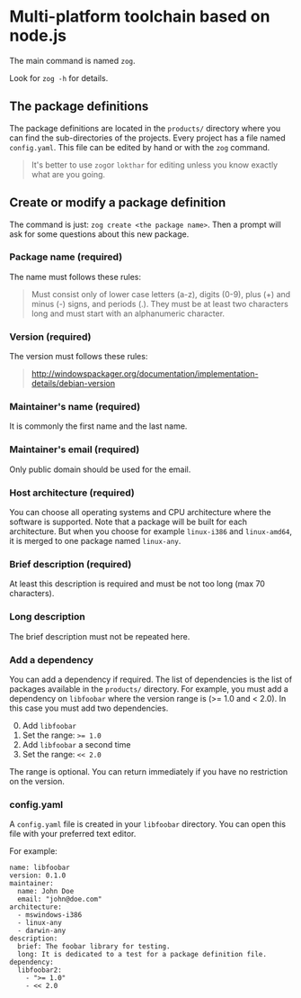 # Multi-platform toolchain based on node.js

The main command is named `zog`.

Look for `zog -h` for details.

## The package definitions

The package definitions are located in the `products/` directory where you can
find the sub-directories of the projects. Every project has a file named
`config.yaml`. This file can be edited by hand or with the `zog` command.

> It's better to use `zog`or `lokthar` for editing unless you know exactly
> what are you going.

## Create or modify a package definition

The command is just: `zog create <the package name>`.
Then a prompt will ask for some questions about this new package.

### Package name (required)

The name must follows these rules:

> Must consist only of lower case letters (a-z), digits (0-9), plus (+)
> and minus (-) signs, and periods (.). They must be at least two
> characters long and must start with an alphanumeric character.

### Version (required)

The version must follows these rules:

> http://windowspackager.org/documentation/implementation-details/debian-version

### Maintainer's name (required)

It is commonly the first name and the last name.

### Maintainer's email (required)

Only public domain should be used for the email.

### Host architecture (required)

You can choose all operating systems and CPU architecture where the software is
supported. Note that a package will be built for each architecture. But when
you choose for example `linux-i386` and `linux-amd64`, it is merged to one
package named `linux-any`.

### Brief description (required)

At least this description is required and must be not too long (max 70
characters).

### Long description

The brief description must not be repeated here.

### Add a dependency

You can add a dependency if required. The list of dependencies is the list of
packages available in the `products/` directory.
For example, you must add a dependency on `libfoobar` where the version range is
(>= 1.0 and < 2.0). In this case you must add two dependencies.

 0. Add `libfoobar`
 1. Set the range: `>= 1.0`
 2. Add `libfoobar` a second time
 3. Set the range: `<< 2.0`

The range is optional. You can return immediately if you have no restriction
on the version.

### config.yaml

A `config.yaml` file is created in your `libfoobar` directory. You can open this
file with your preferred text editor.

For example:

```
name: libfoobar
version: 0.1.0
maintainer:
  name: John Doe
  email: "john@doe.com"
architecture:
  - mswindows-i386
  - linux-any
  - darwin-any
description:
  brief: The foobar library for testing.
  long: It is dedicated to a test for a package definition file.
dependency:
  libfoobar2:
    - ">= 1.0"
    - << 2.0
```
